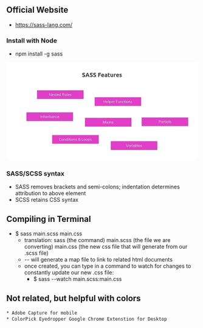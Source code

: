 ## Official Website
* https://sass-lang.com/

### Install with Node
* npm install -g sass

![SASS Features](/readMeImage/Features.jpg)

### SASS/SCSS syntax
* SASS removes brackets and semi-colons; indentation determines attribution to above element
* SCSS retains CSS syntax

## Compiling in Terminal
* $ sass main.scss main.css
    * translation: sass (the command) main.scss (the file we are converting) main.css (the new css file that will generate from our .scss file)
    * -- will generate a map file to link to related html documents
    * once created, you can type in a command to watch for changes to constantly update our new .css file:
        *  $ sass --watch main.scss:main.css

## Not related, but helpful with colors
    * Adobe Capture for mobile
    * ColorPick Eyedropper Google Chrome Extenstion for Desktop